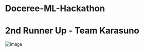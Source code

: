 # Doceree-ML-Hackathon
# 2nd Runner Up - Team Karasuno
![image](https://github.com/sanikaardekar/Doceree-ML-Hackathon/assets/80094199/40ffb7d1-68b0-4e89-a40c-323999453806)
